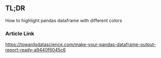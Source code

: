 ## TL;DR
How to highlight pandas dataframe with different colors
### Article Link
https://towardsdatascience.com/make-your-pandas-dataframe-output-report-ready-a9440f6045c6